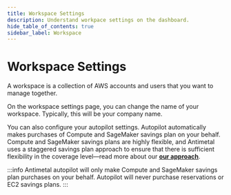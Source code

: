 ```yaml
---
title: Workspace Settings
description: Understand workpace settings on the dashboard.
hide_table_of_contents: true
sidebar_label: Workspace
---
```


# Workspace Settings

A workspace is a collection of AWS accounts and users that you want to manage together.

On the workspace settings page, you can change the name of your workspace. Typically, this will be your company name.

You can also configure your autopilot settings. Autopilot automatically makes purchases of Compute and SageMaker savings plan on your behalf. Compute and SageMaker savings plans are highly flexible, and Antimetal uses a staggered savings plan approach to ensure that there is sufficient flexibility in the coverage level—read more about our [<u>**our approach**</u>](/product/savings/savings_plans).

:::info
Antimetal autopilot will only make Compute and SageMaker savings plan purchases on your behalf. Autopilot will never purchase reservations or EC2 savings plans.
:::
